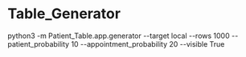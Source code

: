 # Table_Generator

python3 -m Patient_Table.app.generator --target local --rows 1000 --patient_probability 10 --appointment_probability 20 --visible True
